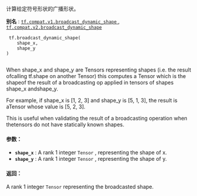 计算给定符号形状的广播形状。

**别名** : [ `tf.compat.v1.broadcast_dynamic_shape` ](/api_docs/python/tf/broadcast_dynamic_shape), [ `tf.compat.v2.broadcast_dynamic_shape` ](/api_docs/python/tf/broadcast_dynamic_shape)

```
 tf.broadcast_dynamic_shape(
    shape_x,
    shape_y
)
 
```

When shape_x and shape_y are Tensors representing shapes (i.e. the result ofcalling tf.shape on another Tensor) this computes a Tensor which is the shapeof the result of a broadcasting op applied in tensors of shapes shape_x andshape_y.

For example, if shape_x is [1, 2, 3] and shape_y is [5, 1, 3], the result is aTensor whose value is [5, 2, 3].

This is useful when validating the result of a broadcasting operation when thetensors do not have statically known shapes.

#### 参数：
- **`shape_x`** : A rank 1 integer  `Tensor` , representing the shape of x.
- **`shape_y`** : A rank 1 integer  `Tensor` , representing the shape of y.


#### 返回：
A rank 1 integer  `Tensor`  representing the broadcasted shape.

